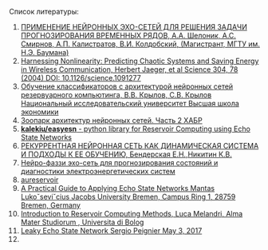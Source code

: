 Список литературы:
1. [ПРИМЕНЕНИЕ НЕЙРОННЫХ ЭХО-СЕТЕЙ ДЛЯ РЕШЕНИЯ ЗАДАЧИ ПРОГНОЗИРОВАНИЯ ВРЕМЕННЫХ РЯДОВ, А.А. Шелоник, А.С. Смирнов, А.П. Калистратов, В.И. Колдобский,  (Магистрант, МГТУ им. Н.Э. Баумана)](http://www.vipstd.ru/index.php/en/%D0%A1%D0%83%D0%A0%C2%B5%D0%A1%D0%82%D0%A0%D1%91%D0%A1%D0%8F-%D0%A0%C2%B5%D0%A1%D0%83%D0%A1%E2%80%9A%D0%A0%C2%B5%D0%A1%D0%83%D0%A1%E2%80%9A%D0%A0%D0%86%D0%A0%C2%B5%D0%A0%D0%85%D0%A0%D0%85%D0%A1%E2%80%B9%D0%A0%C2%B5-%D0%A0%D1%91-%D0%A1%E2%80%9A%D0%A0%C2%B5%D0%A1%E2%80%A6%D0%A0%D0%85%D0%A0%D1%91%D0%A1%E2%80%A1%D0%A0%C2%B5%D0%A1%D0%83%D0%A0%D1%94%D0%A0%D1%91%D0%A0%C2%B5-%D0%A0%D0%85%D0%A0%C2%B0%D0%A1%D1%93%D0%A0%D1%94%D0%A0%D1%91-2017/%D0%A0%C2%B5%D0%A1%D0%83%D0%A1%E2%80%9A%D0%A0%C2%B5%D0%A1%D0%83%D0%A1%E2%80%9A%D0%A0%D0%86%D0%A0%C2%B5%D0%A0%D0%85%D0%A0%D0%85%D0%A1%E2%80%B9%D0%A0%C2%B5-%D0%A0%D1%91-%D0%A1%E2%80%9A%D0%A0%C2%B5%D0%A1%E2%80%A6%D0%A0%D0%85%D0%A0%D1%91%D0%A1%E2%80%A1%D0%A0%C2%B5%D0%A1%D0%83%D0%A0%D1%94%D0%A0%D1%91%D0%A0%C2%B5-%D0%A0%D0%85%D0%A0%C2%B0%D0%A1%D1%93%D0%A0%D1%94%D0%A0%D1%91-2017-%D0%A0%D1%98%D0%A0%C2%B0%D0%A0%E2%84%96/1515-nt-2017-05-14)
2. [Harnessing Nonlinearity: Predicting Chaotic Systems and Saving Energy in Wireless Communication, Herbert Jaeger, et al Science 304, 78 (2004) DOI: 10.1126/science.1091277](https://pdfs.semanticscholar.org/8922/17bb82c11e6e2263178ed20ac23db6279c7a.pdf)
3. [Обучение классификаторов с архитектурой нейронных сетей резервуарного компьютинга, В.В. Крылов, С.В. Крылов Национальный исследовательский университет Высшая школа экономики]()
4. [Зоопарк архитектур нейронных сетей. Часть 2 ХАБР](https://habr.com/ru/company/wunderfund/blog/313906/)
5. [__kalekiu/easyesn__ - python library for Reservoir Computing using Echo State Networks ](https://github.com/kalekiu/easyesn)
6. [РЕКУРРЕНТНАЯ НЕЙРОННАЯ СЕТЬ КАК ДИНАМИЧЕСКАЯ СИСТЕМА И ПОДХОДЫ К ЕЕ ОБУЧЕНИЮ, Бендерская Е.Н.,Никитин К.В.](https://cyberleninka.ru/article/v/rekurrentnaya-neyronnaya-set-kak-dinamicheskaya-sistema-i-podhody-k-ee-obucheniyu)
7. [Нейро-фаззи эхо-сеть для прогнозирования состояний и диагностики электроэнергетических систем](http://masters.donntu.org/2012/etf/ipanov/library/article8.pdf)
8. [aureservoir](http://aureservoir.sourceforge.net/)
9. [A Practical Guide to Applying Echo State Networks Mantas Lukoˇseviˇcius Jacobs University Bremen, Campus Ring 1, 28759 Bremen, Germany](https://citeseerx.ist.psu.edu/viewdoc/download?doi=10.1.1.720.616&rep=rep1&type=pdf)
10. [	Introduction to Reservoir Computing Methods, Luca Melandri, Alma Mater Studiorum , Universita di Bolog](https://amslaurea.unibo.it/8268/1/melandri_luca_tesi.pdf)
11. [Leaky Echo State Network Sergio Peignier May 3, 2017](https://sergiopeignier.github.io/teaching/python/leaky-echo-state.pdf)
12. [](https://cyberleninka.ru/article/v/ispolzovanie-metodov-intellektualnogo-analiza-v-zadachah-binarnoy-klassifikatsii)
